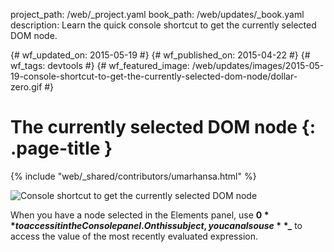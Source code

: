 project_path: /web/_project.yaml book_path: /web/updates/_book.yaml description: Learn the quick console shortcut to get the currently selected DOM node.

{# wf_updated_on: 2015-05-19 #} {# wf_published_on: 2015-04-22 #} {# wf_tags: devtools #} {# wf_featured_image: /web/updates/images/2015-05-19-console-shortcut-to-get-the-currently-selected-dom-node/dollar-zero.gif #}

# The currently selected DOM node {: .page-title }

{% include "web/_shared/contributors/umarhansa.html" %}

<img src="/web/updates/images/2015-05-19-console-shortcut-to-get-the-currently-selected-dom-node/dollar-zero.gif" alt="Console shortcut to get the currently selected DOM node" />

When you have a node selected in the Elements panel, use **$0** to access it in the Console panel. On this subject, you can also use **$_** to access the value of the most recently evaluated expression.